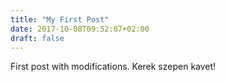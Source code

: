 ```yaml
---
title: "My First Post"
date: 2017-10-08T09:52:07+02:00
draft: false
---
```


First post with modifications. Kerek szepen kavet!
